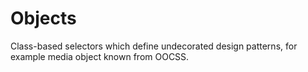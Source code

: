 # Objects

Class-based selectors which define undecorated design patterns, for example media object known from OOCSS.